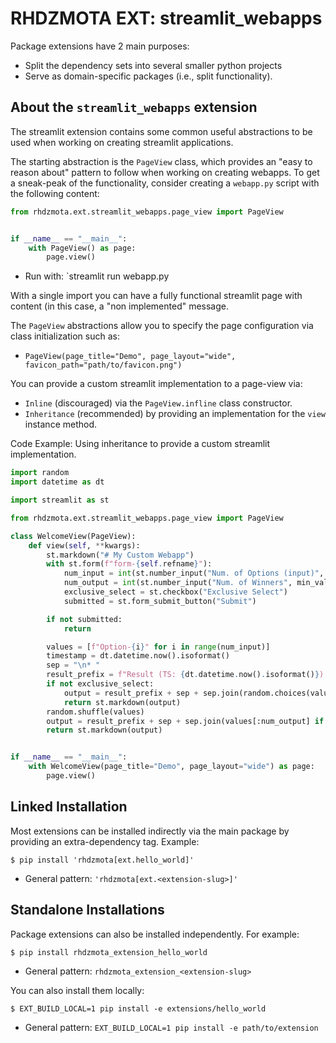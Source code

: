 # RHDZMOTA EXT: streamlit_webapps

Package extensions have 2 main purposes:
* Split the dependency sets into several smaller python projects
* Serve as domain-specific packages (i.e., split functionality).

## About the `streamlit_webapps` extension

The streamlit extension contains some common useful abstractions to be used when working on creating streamlit applications.

The starting abstraction is the `PageView` class, which provides an "easy to reason about" pattern to follow when working on creating webapps. To get a sneak-peak of the functionality, consider creating a `webapp.py` script with the following content:

```python
from rhdzmota.ext.streamlit_webapps.page_view import PageView


if __name__ == "__main__":
    with PageView() as page:
        page.view()
```
* Run with: `streamlit run webapp.py

With a single import you can have a fully functional streamlit page with content (in this case, a "non implemented" message.

The `PageView` abstractions allow you to specify the page configuration via class initialization such as:
* `PageView(page_title="Demo", page_layout="wide", favicon_path="path/to/favicon.png")`

You can provide a custom streamlit implementation to a page-view via:
* `Inline` (discouraged) via the `PageView.infline` class constructor.
* `Inheritance` (recommended) by providing an implementation for the `view` instance method.

Code Example: Using inheritance to provide a custom streamlit implementation.

```python
import random
import datetime as dt

import streamlit as st

from rhdzmota.ext.streamlit_webapps.page_view import PageView

class WelcomeView(PageView):
    def view(self, **kwargs):
        st.markdown("# My Custom Webapp")
        with st.form(f"form-{self.refname}"):
            num_input = int(st.number_input("Num. of Options (input)", min_value=2, step=1))
            num_output = int(st.number_input("Num. of Winners", min_value=1, step=1))
            exclusive_select = st.checkbox("Exclusive Select")
            submitted = st.form_submit_button("Submit")

        if not submitted:
            return

        values = [f"Option-{i}" for i in range(num_input)]
        timestamp = dt.datetime.now().isoformat()
        sep = "\n* "
        result_prefix = f"Result (TS: {dt.datetime.now().isoformat()}) "
        if not exclusive_select:
            output = result_prefix + sep + sep.join(random.choices(values, k=num_output))
            return st.markdown(output)
        random.shuffle(values)
        output = result_prefix + sep + sep.join(values[:num_output] if num_output < num_input else values)
        return st.markdown(output)


if __name__ == "__main__":
    with WelcomeView(page_title="Demo", page_layout="wide") as page:
        page.view()

```

## Linked Installation

Most extensions can be installed indirectly via the main package by providing an extra-dependency tag. Example:

```commandline
$ pip install 'rhdzmota[ext.hello_world]'
```
* General pattern: `'rhdzmota[ext.<extension-slug>]'`

## Standalone Installations

Package extensions can also be installed independently. For example:

```commandline
$ pip install rhdzmota_extension_hello_world
```
* General pattern: `rhdzmota_extension_<extension-slug>`

You can also install them locally:

```commandline
$ EXT_BUILD_LOCAL=1 pip install -e extensions/hello_world
```
* General pattern: `EXT_BUILD_LOCAL=1 pip install -e path/to/extension`

